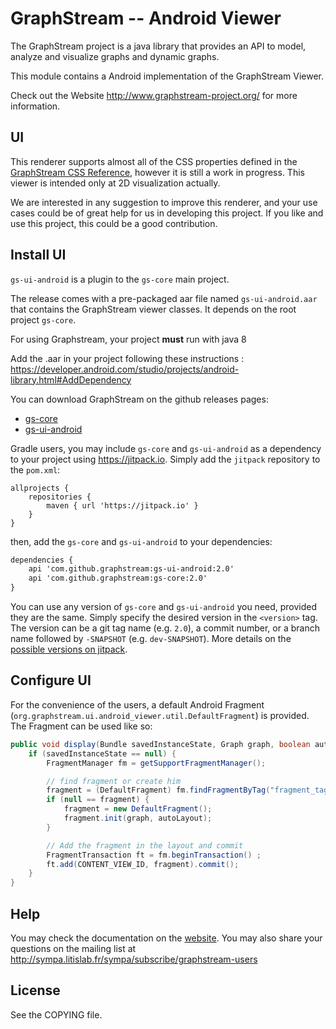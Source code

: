 # GraphStream -- Android Viewer

The GraphStream project is a java library that provides an API to model, analyze and visualize graphs and dynamic graphs.

This module contains a Android implementation of the GraphStream Viewer.

Check out the Website <http://www.graphstream-project.org/> for more information.

## UI

This renderer supports almost all of the CSS properties defined in the [GraphStream CSS Reference](http://graphstream-project.org/doc/Tutorials/GraphStream-CSS-Reference_1.0/), however it is still a work in progress. This viewer is intended only at 2D visualization actually.

We are interested in any suggestion to improve this renderer, and your use cases could be of great help for us in developing this project. If you like and use this project, this could be a good contribution.

## Install UI

`gs-ui-android` is a plugin to the `gs-core` main project.

The release comes with a pre-packaged aar file named `gs-ui-android.aar` that contains the GraphStream viewer classes. It depends on the root project `gs-core`.

 For using Graphstream, your project <b>must</b> run with java 8

 Add the .aar in your project following these instructions : https://developer.android.com/studio/projects/android-library.html#AddDependency

 You can download GraphStream on the github releases pages:

- [gs-core](https://github.com/graphstream/gs-core/releases)
- [gs-ui-android](https://github.com/graphstream/gs-ui-android/releases)


Gradle users, you may include `gs-core` and `gs-ui-android` as a dependency to your project using <https://jitpack.io>.
Simply add the `jitpack` repository to the `pom.xml`:

```
allprojects {
    repositories {
        maven { url 'https://jitpack.io' }
    }
}
```

then, add the `gs-core` and `gs-ui-android` to your dependencies:

```xml
dependencies {
    api 'com.github.graphstream:gs-ui-android:2.0'
    api 'com.github.graphstream:gs-core:2.0'
}
```

You can use any version of `gs-core` and `gs-ui-android` you need, provided they are the same. Simply specify the desired version in the `<version>` tag. The version can be a git tag name (e.g. `2.0`), a commit number, or a branch name followed by `-SNAPSHOT` (e.g. `dev-SNAPSHOT`). More details on the [possible versions on jitpack](https://jitpack.io/#graphstream/gs-core).

## Configure UI

For the convenience of the users, a default Android Fragment (`org.graphstream.ui.android_viewer.util.DefaultFragment`) is provided. The Fragment can be used like so:

```java
public void display(Bundle savedInstanceState, Graph graph, boolean autoLayout) {
    if (savedInstanceState == null) {
        FragmentManager fm = getSupportFragmentManager();

        // find fragment or create him
        fragment = (DefaultFragment) fm.findFragmentByTag("fragment_tag");
        if (null == fragment) {
            fragment = new DefaultFragment();
            fragment.init(graph, autoLayout);
        }

        // Add the fragment in the layout and commit
        FragmentTransaction ft = fm.beginTransaction() ;
        ft.add(CONTENT_VIEW_ID, fragment).commit();
    }
}
```

## Help

You may check the documentation on the [website](http://graphstream-project.org). You may also share your questions on the mailing list at http://sympa.litislab.fr/sympa/subscribe/graphstream-users

## License

See the COPYING file.